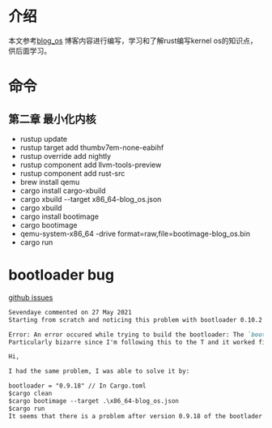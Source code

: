 # 介绍

本文参考[blog_os](https://os.phil-opp.com/zh-CN/freestanding-rust-binary/) 博客内容进行编写，学习和了解rust编写kernel os的知识点，供后面学习。

# 命令

## 第二章 最小化内核

- rustup update
- rustup target add thumbv7em-none-eabihf
- rustup override add nightly
- rustup component add llvm-tools-preview
- rustup component add rust-src 
- brew install qemu
- cargo install cargo-xbuild
- cargo xbuild --target x86_64-blog_os.json
- cargo xbuild
- cargo install bootimage
- cargo bootimage
- qemu-system-x86_64 -drive format=raw,file=bootimage-blog_os.bin
- cargo run

# bootloader bug

[github issues](https://github.com/phil-opp/blog_os/issues/403)

```markdown
Sevendaye commented on 27 May 2021
Starting from scratch and noticing this problem with bootloader 0.10.2 ― host OS is Fedora Rawhide and Rust version is 1.54.0-nightly (4de757209 2021-05-01):

Error: An error occured while trying to build the bootloader: The `bootloader` dependency has not the right format: No `package.metadata.bootloader.target` key found in Cargo.toml of bootloader
Particularly bizarre since I'm following this to the T and it worked fine last year. Oh, and obviously 0.10.2 > 0.5.1.

Hi,

I had the same problem, I was able to solve it by:

bootloader = "0.9.18" // In Cargo.toml
$cargo clean
$cargo bootimage --target .\x86_64-blog_os.json
$cargo run
It seems that there is a problem after version 0.9.18 of the bootlader crate

```